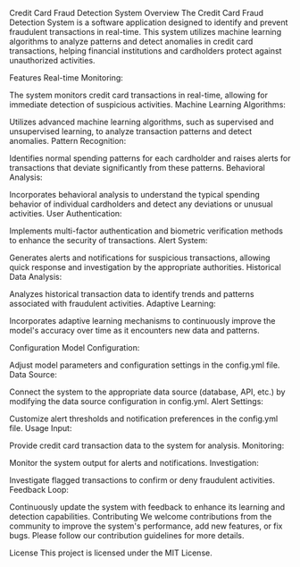 
Credit Card Fraud Detection System
Overview
The Credit Card Fraud Detection System is a software application designed to identify and prevent fraudulent transactions in real-time. This system utilizes machine learning algorithms to analyze patterns and detect anomalies in credit card transactions, helping financial institutions and cardholders protect against unauthorized activities.

Features
Real-time Monitoring:

The system monitors credit card transactions in real-time, allowing for immediate detection of suspicious activities.
Machine Learning Algorithms:

Utilizes advanced machine learning algorithms, such as supervised and unsupervised learning, to analyze transaction patterns and detect anomalies.
Pattern Recognition:

Identifies normal spending patterns for each cardholder and raises alerts for transactions that deviate significantly from these patterns.
Behavioral Analysis:

Incorporates behavioral analysis to understand the typical spending behavior of individual cardholders and detect any deviations or unusual activities.
User Authentication:

Implements multi-factor authentication and biometric verification methods to enhance the security of transactions.
Alert System:

Generates alerts and notifications for suspicious transactions, allowing quick response and investigation by the appropriate authorities.
Historical Data Analysis:

Analyzes historical transaction data to identify trends and patterns associated with fraudulent activities.
Adaptive Learning:

Incorporates adaptive learning mechanisms to continuously improve the model's accuracy over time as it encounters new data and patterns.

Configuration
Model Configuration:

Adjust model parameters and configuration settings in the config.yml file.
Data Source:

Connect the system to the appropriate data source (database, API, etc.) by modifying the data source configuration in config.yml.
Alert Settings:

Customize alert thresholds and notification preferences in the config.yml file.
Usage
Input:

Provide credit card transaction data to the system for analysis.
Monitoring:

Monitor the system output for alerts and notifications.
Investigation:

Investigate flagged transactions to confirm or deny fraudulent activities.
Feedback Loop:

Continuously update the system with feedback to enhance its learning and detection capabilities.
Contributing
We welcome contributions from the community to improve the system's performance, add new features, or fix bugs. Please follow our contribution guidelines for more details.

License
This project is licensed under the MIT License.
